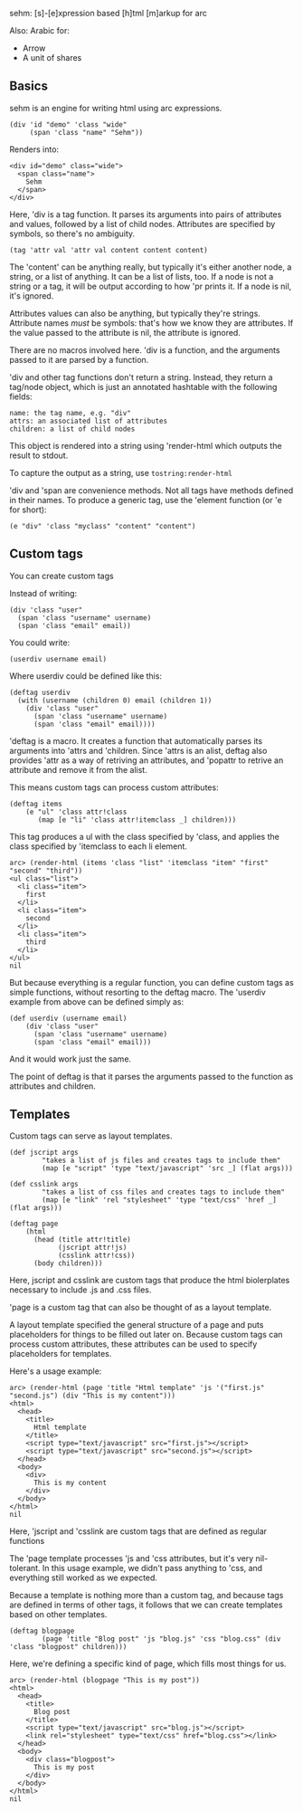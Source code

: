 sehm: [s]-[e]xpression based [h]tml [m]arkup for arc

Also: Arabic for:
* Arrow
* A unit of shares

## Basics

sehm is an engine for writing html using arc expressions.

    (div 'id "demo" 'class "wide"
         (span 'class "name" "Sehm"))

Renders into:

    <div id="demo" class="wide">
      <span class="name">
        Sehm
      </span>
    </div>

Here, 'div is a tag function. It parses its arguments into pairs of attributes and values, followed by a list of child nodes. Attributes are specified by symbols, so there's no ambiguity.

    (tag 'attr val 'attr val content content content)

The 'content' can be anything really, but typically it's either another node, a string, or a list of anything. It can be a list of lists, too. If a node is not a string or a tag, it will be output according to how 'pr prints it. If a node is nil, it's ignored.

Attributes values can also be anything, but typically they're strings. Attribute names *must* be symbols: that's how we know they are attributes. If the value passed to the attribute is nil, the attribute is ignored.

There are no macros involved here. 'div is a function, and the arguments passed to it are parsed by a function.

'div and other tag functions don't return a string. Instead, they return a tag/node object, which is just an annotated hashtable with the following fields:

    name: the tag name, e.g. "div"
    attrs: an associated list of attributes
    children: a list of child nodes

This object is rendered into a string using 'render-html which outputs the result to stdout. 

To capture the output as a string, use `tostring:render-html`

'div and 'span are convenience methods. Not all tags have methods defined in their names. To produce a generic tag, use the 'element function (or 'e for short):

    (e "div" 'class "myclass" "content" "content")

## Custom tags

You can create custom tags

Instead of writing:

    (div 'class "user"
      (span 'class "username" username)
      (span 'class "email" email))

You could write:

    (userdiv username email)

Where userdiv could be defined like this:

    (deftag userdiv
      (with (username (children 0) email (children 1))
        (div 'class "user"
          (span 'class "username" username)
          (span 'class "email" email))))

'deftag is a macro. It creates a function that automatically parses its arguments into 'attrs and 'children.
Since 'attrs is an alist, deftag also provides 'attr as a way of retriving an attributes, and 'popattr to retrive an attribute and remove it from the alist.

This means custom tags can process custom attributes:

    (deftag items
        (e "ul" 'class attr!class
           (map [e "li" 'class attr!itemclass _] children)))

This tag produces a ul with the class specified by 'class, and applies the class specified by 'itemclass to each li element.

    arc> (render-html (items 'class "list" 'itemclass "item" "first" "second" "third"))
    <ul class="list">
      <li class="item">
        first
      </li>
      <li class="item">
        second
      </li>
      <li class="item">
        third
      </li>
    </ul>
    nil

But because everything is a regular function, you can define custom tags as simple functions, without resorting to the deftag macro. The 'userdiv example from above can be defined simply as:

    (def userdiv (username email)
        (div 'class "user"
          (span 'class "username" username)
          (span 'class "email" email)))

And it would work just the same.

The point of deftag is that it parses the arguments passed to the function as attributes and children.

## Templates

Custom tags can serve as layout templates. 


    (def jscript args
            "takes a list of js files and creates tags to include them"
            (map [e "script" 'type "text/javascript" 'src _] (flat args)))

    (def csslink args
            "takes a list of css files and creates tags to include them"
            (map [e "link" 'rel "stylesheet" 'type "text/css" 'href _] (flat args)))

    (deftag page
        (html
          (head (title attr!title)
                (jscript attr!js)
                (csslink attr!css))
          (body children)))

Here, jscript and csslink are custom tags that produce the html biolerplates necessary to include .js and .css files.

'page is a custom tag that can also be thought of as a layout template. 

A layout template specified the general structure of a page and puts placeholders for things to be filled out later on. Because custom tags can process custom attributes, these attributes can be used to specify placeholders for templates.

Here's a usage example:

    arc> (render-html (page 'title "Html template" 'js '("first.js" "second.js") (div "This is my content")))
    <html>
      <head>
        <title>
          Html template
        </title>
        <script type="text/javascript" src="first.js"></script>
        <script type="text/javascript" src="second.js"></script>
      </head>
      <body>
        <div>
          This is my content
        </div>
      </body>
    </html>
    nil

Here, 'jscript and 'csslink are custom tags that are defined as regular functions

The 'page template processes 'js and 'css attributes, but it's very nil-tolerant. In this usage example, we didn't pass anything to 'css, and everything still worked as we expected.

Because a template is nothing more than a custom tag, and because tags are defined in terms of other tags, it follows that we can create templates based on other templates.


    (deftag blogpage
            (page 'title "Blog post" 'js "blog.js" 'css "blog.css" (div 'class "blogpost" children)))

Here, we're defining a specific kind of page, which fills most things for us.

    arc> (render-html (blogpage "This is my post"))
    <html>
      <head>
        <title>
          Blog post
        </title>
        <script type="text/javascript" src="blog.js"></script>
        <link rel="stylesheet" type="text/css" href="blog.css"></link>
      </head>
      <body>
        <div class="blogpost">
          This is my post
        </div>
      </body>
    </html>
    nil

